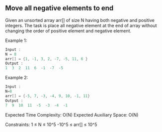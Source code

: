 ## Move all negative elements to end

Given an unsorted array arr[] of size N having both negative and positive integers. The task is place all negative element at the end of array without changing the order of positive element and negative element.

 

Example 1:
```C
Input : 
N = 8
arr[] = {1, -1, 3, 2, -7, -5, 11, 6 }
Output : 
1  3  2  11  6  -1  -7  -5
```

Example 2:
```C
Input : 
N=8
arr[] = {-5, 7, -3, -4, 9, 10, -1, 11}
Output :
7  9  10  11  -5  -3  -4  -1
```
Expected Time Complexity: O(N)
Expected Auxiliary Space: O(N)

Constraints:
1 ≤ N ≤ 10^5
-10^5 ≤ arr[] ≤ 10^5

